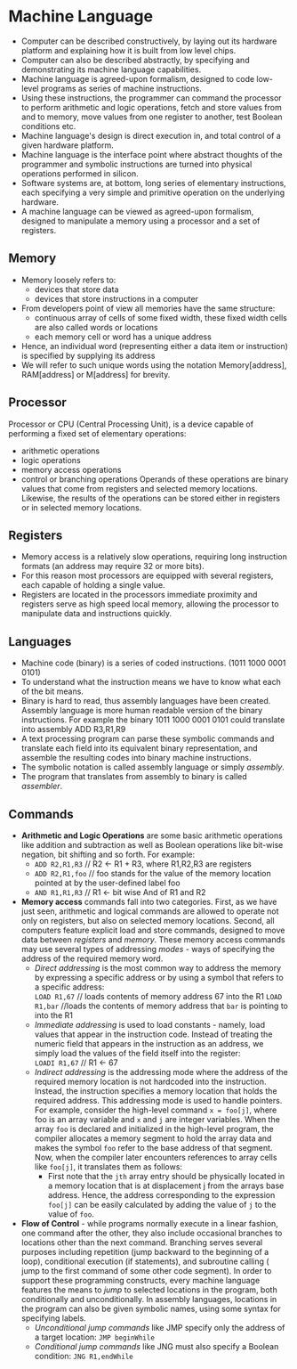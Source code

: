 # Machine Language

* Computer can be described constructively, by laying out its hardware platform and explaining how it is built
from low level chips.
* Computer can also be described abstractly, by specifying and demonstrating its machine language capabilities.
* Machine language is agreed-upon formalism, designed to code low-level programs as series of machine instructions.
* Using these instructions, the programmer can command the processor to perform arithmetic and logic operations,
fetch and store values from and to memory, move values from one register to another, test Boolean conditions etc.
* Machine language's design is direct execution in, and total control of a given hardware platform.
* Machine language is the interface point where abstract thoughts of the programmer and symbolic instructions
are turned into physical operations performed in silicon.
* Software systems are, at bottom, long series of elementary instructions, each specifying a very simple and
primitive operation on the underlying hardware.
* A machine language can be viewed as agreed-upon formalism, designed to manipulate a memory using a processor
and a set of registers.

## Memory
* Memory loosely refers to:
  * devices that store data
  * devices that store instructions in a computer
* From developers point of view all memories have the same structure:
  * continuous array of cells of some fixed width, these fixed width cells are also called words or locations
  * each memory cell or word has a unique address
* Hence, an individual word (representing either a data item or instruction) is specified by supplying its address
* We will refer to such unique words using the notation Memory[address], RAM[address] or M[address] for brevity.

## Processor
Processor or CPU (Central Processing Unit), is a device capable of performing a fixed set of elementary operations:
* arithmetic operations
* logic operations
* memory access operations
* control or branching operations
Operands of these operations are binary values that come from registers and selected memory locations. Likewise, the
results of the operations can be stored either in registers or in selected memory locations.

## Registers
* Memory access is a relatively slow operations, requiring long instruction formats (an address may require 32 or more bits).
* For this reason most processors are equipped with several registers, each capable of holding a single value.
* Registers are located in the processors immediate proximity and registers serve as high speed local memory,
allowing the processor to manipulate data and instructions quickly.

## Languages
* Machine code (binary) is a series of coded instructions. (1011 1000 0001 0101)
* To understand what the instruction means we have to know what each of the bit means.
* Binary is hard to read, thus assembly languages have been created. Assembly language is more human readable
version of the binary instructions. For example the binary 1011 1000 0001 0101 could translate into assembly
ADD R3,R1,R9
* A text processing program can parse these symbolic commands and translate each field into its equivalent binary
representation, and assemble the resulting codes into binary machine instructions.
* The symbolic notation is called assembly language or simply _assembly_.
* The program that translates from assembly to binary is called _assembler_.

## Commands
* **Arithmetic and Logic Operations** are some basic arithmetic operations like addition and subtraction as well as
Boolean operations like bit-wise negation, bit shifting and so forth. For example:
  * `ADD R2,R1,R3` // R2 <- R1 + R3, where R1,R2,R3 are registers
  * `ADD R2,R1,foo` // foo stands for the value of the memory location pointed at by the user-defined label foo
  * `AND R1,R1,R3` // R1 <- bit wise And of R1 and R2
* **Memory access** commands fall into two categories. First, as we have just seen, arithmetic and logical commands are
allowed to operate not only on registers, but also on selected memory locations. Second, all computers feature explicit
load and store commands, designed to move data between _registers_ and _memory_. These memory access commands may use
several types of addressing _modes_ - ways of specifying the address of the required memory word.
  * _Direct addressing_ is the most common way to address the memory by expressing a specific address or by using a
  symbol that refers to a specific address:  
  `LOAD R1,67` // loads contents of memory address 67 into the R1
  `LOAD R1,bar` //loads the contents of memory address that `bar` is pointing to into the R1
  * _Immediate addressing_ is used to load constants - namely, load values that appear in the instruction code. Instead
  of treating the numeric field that appears in the instruction as an address, we simply load the values of the field
  itself into the register:  
  `LOADI R1,67` // R1 <- 67
  * _Indirect addressing_ is the addressing mode where the address of the required memory location is not hardcoded
  into the instruction. Instead, the instruction specifies a memory location that holds the required address. This
  addressing mode is used to handle pointers.  
  For example, consider the high-level command `x = foo[j]`, where foo is an array variable and `x` and `j` are integer
  variables. When the array `foo` is declared and initialized in the high-level program, the compiler allocates a memory
  segment to hold the array data and makes the symbol `foo` refer to the base address of that segment.
  Now, when the compiler later encounters references to array cells like `foo[j]`, it translates them as follows:
    * First note that the `jth` array entry should be physically located in a memory location that is at displacement
    j from the arrays base address. Hence, the address corresponding to the expression `foo[j]` can be easily calculated
    by adding the value of `j` to the value of `foo`.
* **Flow of Control** - while programs normally execute in a linear fashion, one command after the other, they also
include occasional branches to locations other than the next command. Branching serves several purposes including
repetition (jump backward to the beginning of a loop), conditional execution (if statements), and subroutine calling (
jump to the first command of some other code segment). In order to support these programming constructs, every machine
language features the means to _jump_ to selected locations in the program, both conditionally and unconditionally.
In assembly languages, locations in the program can also be given symbolic names, using some syntax for specifying labels.
  * _Unconditional jump commands_ like JMP specify only the address of a target location: `JMP beginWhile`
  * _Conditional jump commands_ like JNG must also specify a Boolean condition: `JNG R1,endWhile`